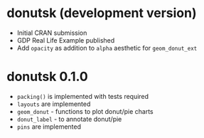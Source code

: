# donutsk (development version)

* Initial CRAN submission
* GDP Real Life Example published
* Add `opacity` as addition to `alpha` aesthetic for `geom_donut_ext`

# donutsk 0.1.0 

* `packing()` is implemented with tests required
* `layouts` are implemented 
* `geom_donut` - functions to plot donut/pie charts
* `donut_label` - to annotate donut/pie 
* `pins` are implemented
